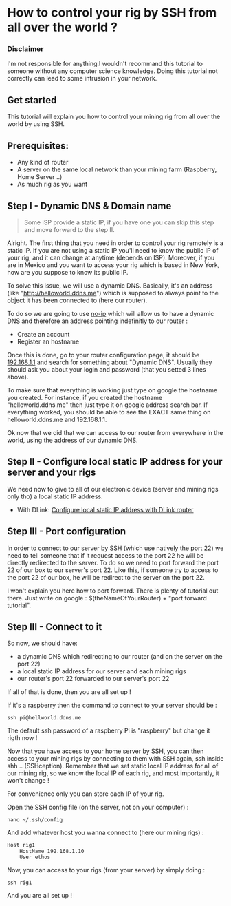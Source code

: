 # How to control your rig by SSH from all over the world ?

### Disclaimer

I'm not responsible for anything.I wouldn't recommand this tutorial to someone without any computer science knowledge. Doing this tutorial not correctly can lead to some intrusion in your network.

## Get started
This tutorial will explain you how to control your mining rig from all over the world by using SSH.

## Prerequisites:
- Any kind of router
- A server on the same local network than your mining farm (Raspberry, Home Server ..)
- As much rig as you want

## Step I - Dynamic DNS & Domain name

> Some ISP provide a static IP, if you have one you can skip this step and move forward to the step II.

Alright. The first thing that you need in order to control your rig remotely is a static IP. If you are not using a static IP you'll need to know the public IP of your rig, and it can change at anytime (depends on ISP). Moreover, if you are in Mexico and you want to access your rig which is based in New York, how are you suppose to know its public IP.

To solve this issue, we will use a dynamic DNS. Basically, it's an address (like "http://helloworld.ddns.me") which is supposed to always point to the object it has been connected to (here our router).

To do so we are going to use [no-ip](https://www.noip.com) which will allow us to have a dynamic DNS and therefore an address pointing indefinitly to our router :

- Create an account
- Register an hostname

Once this is done, go to your router configuration page, it should be [192.168.1.1](192.168.1.1) and search for something about "Dynamic DNS". Usually they should ask you about your login and password (that you setted 3 lines above).

To make sure that everything is working just type on google the hostname you created. For instance, if you created the hostname "helloworld.ddns.me" then just type it on google address search bar. If everything worked, you should be able to see the EXACT same thing on helloworld.ddns.me and 192.168.1.1.

Ok now that we did that we can access to our router from everywhere in the world, using the address of our dynamic DNS.

## Step II - Configure local static IP address for your server and your rigs

We need now to give to all of our electronic device (server and mining rigs only tho) a local static IP address.

- With DLink: [Configure local static IP address with DLink router](http://blog.dlink.com/mastering-static-ip-addresses-2/)

## Step III - Port configuration

In order to connect to our server by SSH (which use natively the port 22) we need to tell someone that if it request access to the port 22 he will be directly redirected to the server. To do so we need to port forward the port 22 of our box to our server's port 22. Like this, if someone try to access to the port 22 of our box, he will be redirect to the server on the port 22.

I won't explain you here how to port forward. There is plenty of tutorial out there. Just write on google : $(theNameOfYourRouter) + "port forward tutorial".

## Step III - Connect to it

So now, we should have:
- a dynamic DNS which redirecting to our router (and on the server on the port 22)
- a local static IP address for our server and each mining rigs
- our router's port 22 forwarded to our server's port 22

If all of that is done, then you are all set up !

If it's a raspberry then the command to connect to your server should be :

``` ssh pi@hellworld.ddns.me ```

The default ssh password of a raspberry Pi is "raspberry" but change it rigth now !

Now that you have access to your home server by SSH, you can then access to your mining rigs by connecting to them with SSH again, ssh inside shh .. (SSHception). Remember that we set static local IP address for all of our mining rig, so we know the local IP of each rig, and most importantly, it won't change !

For convenience only you can store each IP of your rig. 

Open the SSH config file (on the server, not on your computer) :

``` nano ~/.ssh/config ```

And add whatever host you wanna connect to (here our mining rigs) :

```
Host rig1
    HostName 192.168.1.10
    User ethos
```

Now, you can access to your rigs (from your server) by simply doing :

``` ssh rig1 ```

And you are all set up !
